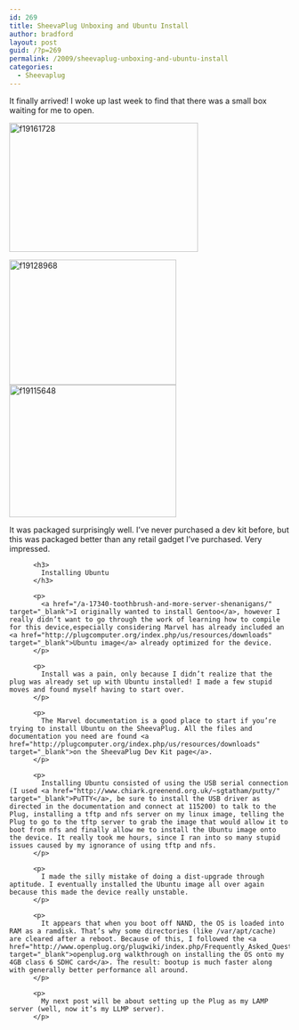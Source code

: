 ```yaml
---
id: 269
title: SheevaPlug Unboxing and Ubuntu Install
author: bradford
layout: post
guid: /?p=269
permalink: /2009/sheevaplug-unboxing-and-ubuntu-install
categories:
  - Sheevaplug
---
```

It finally arrived! I woke up last week to find that there was a small box waiting for me to open.

<img class="aligncenter size-full wp-image-2425" src="https://bradford.la/wp-content/uploads/2009/04/f19161728.jpg" alt="f19161728" width="339" height="232" /><!--more-->

<img class="aligncenter size-full wp-image-2423" src="https://bradford.la/wp-content/uploads/2009/04/f19128968.jpg" alt="f19128968" width="300" height="225" /> <img class="aligncenter size-full wp-image-2422" src="https://bradford.la/wp-content/uploads/2009/04/f19115648.jpg" alt="f19115648" width="300" height="238" />

<p style="text-align: center;">
  <p style="text-align: center;">
    <p style="text-align: center;">
      <p style="text-align: center;">
        <p style="text-align: center;">
          <p style="text-align: left;">
            It was packaged surprisingly well. I&#8217;ve never purchased a dev kit before, but this was packaged better than any retail gadget I&#8217;ve purchased. Very impressed.
          </p>
          
          <h3>
            Installing Ubuntu
          </h3>
          
          <p>
            <a href="/a-17340-toothbrush-and-more-server-shenanigans/" target="_blank">I originally wanted to install Gentoo</a>, however I really didn’t want to go through the work of learning how to compile for this device,especially considering Marvel has already included an <a href="http://plugcomputer.org/index.php/us/resources/downloads" target="_blank">Ubuntu image</a> already optimized for the device.
          </p>
          
          <p>
            Install was a pain, only because I didn’t realize that the plug was already set up with Ubuntu installed! I made a few stupid moves and found myself having to start over.
          </p>
          
          <p>
            The Marvel documentation is a good place to start if you’re trying to install Ubuntu on the SheevaPlug. All the files and documentation you need are found <a href="http://plugcomputer.org/index.php/us/resources/downloads" target="_blank">on the SheevaPlug Dev Kit page</a>.
          </p>
          
          <p>
            Installing Ubuntu consisted of using the USB serial connection (I used <a href="http://www.chiark.greenend.org.uk/~sgtatham/putty/" target="_blank">PuTTY</a>, be sure to install the USB driver as directed in the documentation and connect at 115200) to talk to the Plug, installing a tftp and nfs server on my linux image, telling the Plug to go to the tftp server to grab the image that would allow it to boot from nfs and finally allow me to install the Ubuntu image onto the device. It really took me hours, since I ran into so many stupid issues caused by my ignorance of using tftp and nfs.
          </p>
          
          <p>
            I made the silly mistake of doing a dist-upgrade through aptitude. I eventually installed the Ubuntu image all over again because this made the device really unstable.
          </p>
          
          <p>
            It appears that when you boot off NAND, the OS is loaded into RAM as a ramdisk. That’s why some directories (like /var/apt/cache) are cleared after a reboot. Because of this, I followed the <a href="http://www.openplug.org/plugwiki/index.php/Frequently_Asked_Questions#Make_an_SD_card_be_the_root_filesystem" target="_blank">openplug.org walkthrough on installing the OS onto my 4GB class 6 SDHC card</a>. The result: bootup is much faster along with generally better performance all around.
          </p>
          
          <p>
            My next post will be about setting up the Plug as my LAMP server (well, now it’s my LLMP server).
          </p>